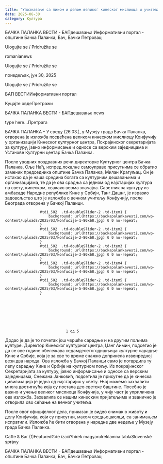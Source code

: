 ```yaml
---
title: "Упознавање са ликом и делом великог кинеског мислиоца и учитеља Конфучија"
date: 2025-06-30
category: Култура
---
```


БАЧКА ПАЛАНКА ВЕСТИ - БАПдешавања Информативни портал - општине Бачка Паланка, Бач, Бачки Петровац

Ulogujte se / Pridružite se

romanianews

Ulogujte se / Pridružite se

понедељак, јун 30, 2025

Ulogujte se / Pridružite se

БАП ВЕСТИИнформативни портал

Куцајте овдеПретражи

БАЧКА ПАЛАНКА ВЕСТИ - БАПдешавања news

type here...Претрага

БАЧКА ПАЛАНКА – У среду (26.03.), у Музеју града Бачка Паланка, отворена је изложба посвећена великом кинеском мислиоцу Конфучију у организацији Кинеског културног центра, Покрајинског секретаријата за културу, јавно информисање и односе са верским заједницама и Установе Културни центар Бачка Паланка.

После уводних поздравних речи директорке Културног центра Бачка Паланка, Оље Нађ, испред локалне самоуправе присутнима се обратио заменик председника општине Бачка Паланка, Милан Крагуљац. Он је истакао да је наша средина богата са културним дешавањима и организацијама, те да је ова срадња са једном од најстаријих култура на свету, кинеском, свакако веома значајна.
Саветник за културу из амбасаде Народне републике Кине у Србији, Танг Дашнг, је изразио задовољство што је изложба о вечном учитељу Конфучију, после Београда отворена у Бачкој Паланци.



                
                    
                    #tdi_502  .td-doubleSlider-2 .td-item1 {
                        background: url(https://backapalankavesti.com/wp-content/uploads/2025/03/konfucije-1-80x60.jpg) 0 0 no-repeat;
                    }
                    #tdi_502  .td-doubleSlider-2 .td-item2 {
                        background: url(https://backapalankavesti.com/wp-content/uploads/2025/03/konfucije-2-80x60.jpg) 0 0 no-repeat;
                    }
                    #tdi_502  .td-doubleSlider-2 .td-item3 {
                        background: url(https://backapalankavesti.com/wp-content/uploads/2025/03/konfucije-3-80x60.jpg) 0 0 no-repeat;
                    }
                    #tdi_502  .td-doubleSlider-2 .td-item4 {
                        background: url(https://backapalankavesti.com/wp-content/uploads/2025/03/konfucije-4-80x60.jpg) 0 0 no-repeat;
                    }
                    #tdi_502  .td-doubleSlider-2 .td-item5 {
                        background: url(https://backapalankavesti.com/wp-content/uploads/2025/03/konfucije-5-80x60.jpg) 0 0 no-repeat;
                    }
                

                
                    
                        
                           

                            
                                1 од 5
                                
                                    
                                    
                                
                            
                        

                        
                            
                                
                    
                        
                            
                                
                            
                            
                        
                    
                    
                        
                            
                                
                            
                            
                        
                    
                    
                        
                            
                                
                            
                            
                        
                    
                    
                        
                            
                                
                            
                            
                        
                    
                    
                        
                            
                                
                            
                            
                        
                    
                            
                        

                        
                            
                                
                    
                        
                    
                    
                        
                    
                    
                        
                    
                    
                        
                    
                    
                        
                    
                            
                        

                    

                
                
Додао је да је то почетак још чвршће сарадње и на другим пољима културе. Директор Кинеског културног центра, Џанг Аимин, подсетио је да се ове године обележава седамдесетогодишњица културне сарадње Кине и Србије, која је за све то време снажно допринела извенредној вези два народа. Ова изложба у Бачкој Паланци само је потврдила ту лепу сарадњу Кине и Србије на културном пољу.
Из покрајинског Секретаријата за културу, јавно информисање и односе са верским заједницама, Снежана Јанковић, подсетила је присутне да је кинеска цивилизација је једна од најстаријих у свету. Њој можемо захвалити многа достигнућа која су постала део светске баштине.
Посебно је важно и учење великог мислиоца Конфучија, у чију част је уприличена ова изложба. Захвалила се нашим кинеским пријатељима и званично је отворила ово сећање на вечног учитеља.


После овог официјелног дела, приказан је видео снимак о животу и делу Конфучија, који су присутни, махом средњошколци, са занимањем испратили. Изложба ће бити отворена у наредне две недеље у Музеју града Бачка Паланка.

Caffe & Bar (1)FeaturedGde izaći?hírek magyarulreklamna tablaSlovenské správy

БАЧКА ПАЛАНКА ВЕСТИ - БАПдешавања Информативни портал - општине Бачка Паланка, Бач, Бачки Петровац
